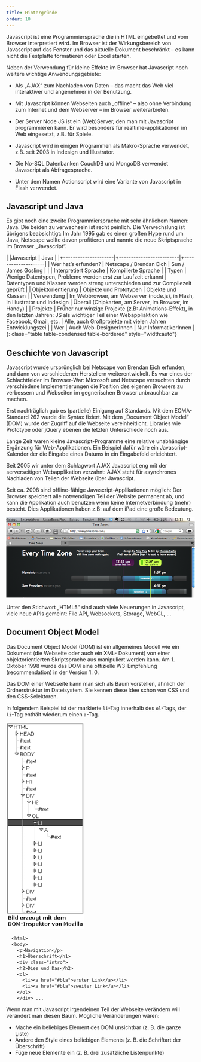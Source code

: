 ```yaml
---
title: Hintergründe
order: 10
---
```


Javascript ist eine Programmiersprache die in HTML eingebettet und vom Browser interpretiert wird. Im Browser ist der Wirkungsbereich von Javascript auf das Fenster und das aktuelle Dokument beschränkt – es kann nicht die Festplatte formatieren oder Excel starten. 

Neben der Verwendung für kleine Effekte im Browser hat Javascript noch weitere wichtige Anwendungsgebiete:

* Als „AJAX“ zum Nachladen von Daten – das macht das Web viel interaktiver und angenehmer in der Benutzung. 

* Mit Javascript können Webseiten auch „offline“ – also ohne Verbindung zum Internet und dem Webserver – im Browser weiterarbieten. 

* Der Server Node JS ist ein (Web)Server, den man mit Javascript programmieren kann. Er wird besonders für realtime-applikationen im Web eingesetzt, z.B. für Spiele.

* Javascript wird in einigen Programmen als Makro-Sprache verwendet, z.B. seit 2003 in Indesign und Illustrator.

* Die No-SQL Datenbanken CouchDB und MongoDB verwendet Javascript als Abfragesprache.

* Unter dem Namen Actionscript wird eine Variante von Javascript in Flash verwendet. 

Javascript und Java
--------------------
Es gibt noch eine zweite Programmiersprache mit sehr ähnlichem Namen: Java. Die beiden zu verwechseln ist recht peinlich. Die Verwechslung ist übrigens beabsichtigt: Im Jahr 1995 gab es einen großen Hype rund um Java, Netscape wollte davon profitieren und nannte die neue Skriptsprache im Browser „Javascript“. 



|                      |Javascript                | Java                |
|+---------------------|+-------------------------|+--------------------|
| Wer hat’s erfunden?  | Netscape / Brendan Eich  | Sun / James Gosling |
|                      | Interpretiert Sprache    | Kompilierte Sprache |
| Typen                | Wenige Datentypen, Probleme werden erst zur Laufzeit erkannt | Datentypen und Klassen werden streng unterschieden und zur Compilezeit geprüft |
|  Objektorientierung |  Objekte und Prototypen  |  Objekte und Klassen |
| Verwendung           | Im Webbrowser, am Webserver (node.js), in Flash, in Illustrator und Indesign | Überall (Chipkarten, am Server, im Browser, im Handy) |
| Projekte | Früher nur winzige Projekte (z.B: Animations-Effekt),  in den letzten Jahren: JS als wichtiger Teil einer Webappliaktion wie Facebook, Gmail, etc. | Alle, auch Großprojekte mit vielen Jahren Entwicklungszei |
| Wer |  Auch Web-DesignerInnen | Nur InformatikerInnen |
{: class="table table-condensed table-bordered" style="width:auto"}


Geschichte von Javascript
--------------------------

Javascript wurde ursprünglich bei Netscape von Brendan Eich erfunden, und dann von verschiedenen Herstellern weiterentwickelt. Es war eines der Schlachtfelder im Browser-War: Microsoft und Netscape versuchten durch verschiedene Implementierungen die Position des eigenen Browsers zu verbessern und Webseiten im gegnerischen Browser unbrauchbar zu machen. 

Erst nachträglich gab es (partielle) Einigung auf Standards. Mit dem ECMA-Standard 262 wurde die Syntax fixiert. Mit dem „Document Object Model“ (DOM) wurde der Zugriff auf die Webseite vereinheitlicht. Libraries wie Prototype oder jQuery ebenen die letzten Unterschiede noch aus. 

Lange Zeit waren kleine Javascript-Programme eine relative unabhängige Ergänzung für Web-Applikationen. Ein Beispiel dafür wäre ein Javascript-Kalender der die Eingabe eines Datums in ein Eingabefeld erleichtert. 

Seit 2005 wir unter dem Schlagwort AJAX Javascript eng mit der serverseitigen Webapplikation verzahnt: AJAX steht für asynchrones Nachladen von Teilen der Webseite über Javascript. 

Seit ca. 2008 sind offline-fähige Javascript-Applikationen möglich: Der Browser speichert alle notwendigen Teil der Website permanent ab, und kann die Applikation auch benutzen wenn keine Internetverbindung (mehr) besteht. Dies Applikationen haben z.B: auf dem iPad eine große Bedeutung.

![Abbildung 56: Offline Applikation everytimezone.com](/images/image252.png)

Unter den Stichwort „HTML5“ sind auch viele Neuerungen in Javascript, viele neue APIs gemeint: File API, Websockets,  Storage, WebGL, ...






Document Object Model
----------------------

Das Document Object Model (DOM) ist ein allgemeines Modell wie ein Dokument (die Webseite oder auch ein XML- Dokument) von einer objektorientierten Skriptsprache aus manipuliert werden kann. Am 1. Oktober 1998 wurde das DOM eine offizielle W3-Empfehlung (recommendation) in der Version 1. 0. 

Das DOM einer Webseite kann man sich als Baum vorstellen, ähnlich der Ordnerstruktur im Dateisystem.  Sie kennen diese Idee schon von CSS und den CSS-Selektoren.

In folgendem Beispiel ist der markierte `li`-Tag innerhalb des `ol`-Tags, der `li`-Tag enthält wiederum einen `a`-Tag. 

![Abbildung: Bild des DOM, erzeugt mit dem DOM Inspektor von Mozilla](/images/dom.png)

      <html>
      <body>
        <p>Navigation</p>
        <h1>Überschrift</h1>
        <div class="intro">
        <h2>Dies und Das</h2>
        <ol>
          <li><a href="#bla">erster Link</a></li>
          <li><a href="#bla">zweiter Link</a></li>
        </ol>
        </div> ...

Wenn man mit Javascript irgendeinen Teil der Webseite verändern will verändert man diesen Baum. Mögliche Veränderungen wären:

* Mache ein beliebiges Element des DOM unsichtbar (z. B. die ganze Liste)
* Ändere den Style eines beliebigen Elements (z. B. die Schriftart der Überschrift)
* Füge neue Elemente ein (z. B. drei zusätzliche Listenpunkte)


